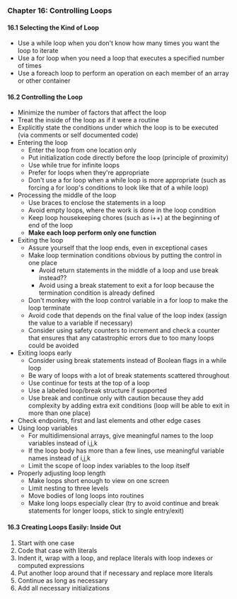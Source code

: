 ### Chapter 16: Controlling Loops

#### 16.1 Selecting the Kind of Loop
* Use a while loop when you don't know how many times you want the loop to iterate
* Use a for loop when you need a loop that executes a specified number of times
* Use a foreach loop to perform an operation on each member of an array or other container

#### 16.2 Controlling the Loop
* Minimize the number of factors that affect the loop
* Treat the inside of the loop as if it were a routine
* Explicitly state the conditions under which the loop is to be executed (via comments or self documented code)
* Entering the loop
  * Enter the loop from one location only
  * Put initialization code directly before the loop (principle of proximity)
  * Use while true for infinite loops
  * Prefer for loops when they're appropriate
  * Don't use a for loop when a while loop is more appropriate (such as forcing a for loop's conditions to look like that of a while loop)
* Processing the middle of the loop
  * Use braces to enclose the statements in a loop
  * Avoid empty loops, where the work is done in the loop condition
  * Keep loop housekeeping chores (such as i++) at the beginning of end of the loop
  * **Make each loop perform only one function**
* Exiting the loop
  * Assure yourself that the loop ends, even in exceptional cases
  * Make loop termination conditions obvious by putting the control in one place
    * Avoid return statements in the middle of a loop and use break instead??
    * Avoid using a break statement to exit a for loop because the termination condition is already defined
  * Don't monkey with the loop control variable in a for loop to make the loop terminate
  * Avoid code that depends on the final value of the loop index (assign the value to a variable if necessary)
  * Consider using safety counters to increment and check a counter that ensures that any catastrophic errors due to too many loops could be avoided
* Exiting loops early
  * Consider using break statements instead of Boolean flags in a while loop
  * Be wary of loops with a lot of break statements scattered throughout
  * Use continue for tests at the top of a loop
  * Use a labeled loop/break structure if supported
  * Use break and continue only with caution because they add complexity by adding extra exit conditions (loop will be able to exit in more than one place)
* Check endpoints, first and last elements and other edge cases
* Using loop variables
  * For multidimensional arrays, give meaningful names to the loop variables instead of i,j,k
  * If the loop body has more than a few lines, use meaningful variable names instead of i,j,k
  * Limit the scope of loop index variables to the loop itself
* Properly adjusting loop length
  * Make loops short enough to view on one screen
  * Limit nesting to three levels
  * Move bodies of long loops into routines
  * Make long loops especially clear (try to avoid continue and break statements for longer loops, stick to single entry/exit)

#### 16.3 Creating Loops Easily: Inside Out
1. Start with one case
2. Code that case with literals
3. Indent it, wrap with a loop, and replace literals with loop indexes or computed expressions
4. Put another loop around that if necessary and replace more literals
5. Continue as long as necessary
6. Add all necessary initializations
